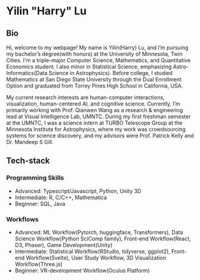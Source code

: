 # Yilin "Harry" Lu

## Bio

Hi, welcome to my webpage! My name is Yilin(Harry) Lu, and I’m pursuing my bachelor’s degree(with honors) at the University of Minnesota, Twin Cities. I'm a triple-major Computer Science, Mathematics, and Quantitative Economics student. I also minor in Statistical Science, emphasizing Astro-Informatics(Data Science in Astrophysics). Before college, I studied Mathematics at San Diego State University through the Dual Enrollment Option and graduated from Torrey Pines High School in California, USA. 

My current research interests are human-computer interactions, visualization, human-centered AI, and cognitive science. Currently, I’m primarily working with Prof. Qianwen Wang as a research & engineering lead at Visual Intelligence Lab, UMNTC. During my first freshman semester at the UMNTC, I was a science intern at TURBO Telescope Group at the Minnesota Institute for Astrophysics, where my work was crowdsourcing systems for science discovery, and my advisors were Prof. Patrick Kelly and Dr. Mandeep S Gill.

## Tech-stack

### Programming Skills

- Advanced: Typescript/Javascript, Python, Unity 3D
- Intermediate: R, C/C++, Mathematica
- Beginner: SQL, Java

### Workflows

- Advanced: ML Workflow(Pytorch, huggingface, Transformers), Data Science Workflow(Python SciComp family), Front-end Workflow(React, D3, Phaser), Game Development(Unity)
- Intermediate: Statistical Workflow(RStudio, tidyverse, ggplot2), Front-end Workflow(Svelte), User Study Workflow, 3D Visualization Workflow(Three.js)
- Beginner: VR-development Workflow(Oculus Platform)
